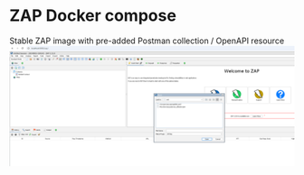 # ZAP Docker compose
Stable ZAP image with pre-added Postman collection / OpenAPI resource
![Import collection example](https://github.com/miloskec/zap-webswing/blob/master/collection-openapi.png)
